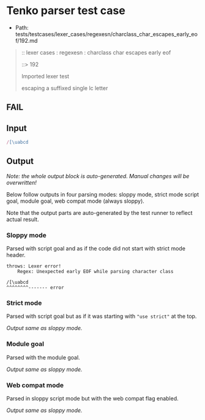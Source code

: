 # Tenko parser test case

- Path: tests/testcases/lexer_cases/regexesn/charclass_char_escapes_early_eof/192.md

> :: lexer cases : regexesn : charclass char escapes early eof
>
> ::> 192
>
> Imported lexer test
>
> escaping a suffixed single lc letter

## FAIL

## Input

`````js
/[\uabcd
`````

## Output

_Note: the whole output block is auto-generated. Manual changes will be overwritten!_

Below follow outputs in four parsing modes: sloppy mode, strict mode script goal, module goal, web compat mode (always sloppy).

Note that the output parts are auto-generated by the test runner to reflect actual result.

### Sloppy mode

Parsed with script goal and as if the code did not start with strict mode header.

`````
throws: Lexer error!
    Regex: Unexpected early EOF while parsing character class

/[\uabcd
^^^^^^^^------- error
`````

### Strict mode

Parsed with script goal but as if it was starting with `"use strict"` at the top.

_Output same as sloppy mode._

### Module goal

Parsed with the module goal.

_Output same as sloppy mode._

### Web compat mode

Parsed in sloppy script mode but with the web compat flag enabled.

_Output same as sloppy mode._
